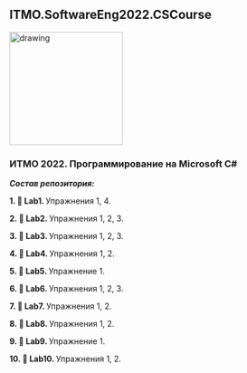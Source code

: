 ## ITMO.SoftwareEng2022.CSCourse ##     

<img src="https://im.wampi.ru/2022/09/26/100.jpg" alt="drawing" width="200"/>

### ИТМО 2022. Программирование на Microsoft C# ###
***Состав репозитория:***

 <strong>1. &#128194; Lab1. </strong>
Упражнения 1, 4. 	

<strong>2. &#128194; Lab2. </strong>
Упражнения 1, 2, 3. 

<strong>3. &#128194; Lab3. </strong>
Упражнения 1, 2, 3. 

<strong>4. &#128194; Lab4. </strong>
Упражнения 1, 2. 

<strong>5. &#128194; Lab5. </strong>
Упражнение 1. 

<strong>6. &#128194; Lab6. </strong>
Упражнения 1, 2, 3. 

<strong>7. &#128194; Lab7. </strong>
Упражнения 1, 2. 

<strong>8. &#128194; Lab8. </strong>
Упражнения 1, 2. 

<strong>9. &#128194; Lab9. </strong>
Упражнение 1. 

<strong>10. &#128194; Lab10. </strong>
Упражнения 1, 2. 
